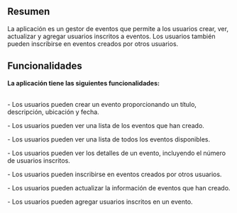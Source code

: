 <h2>Resumen</h2>
La aplicación es un gestor de eventos que permite a los usuarios crear, ver, actualizar y agregar usuarios inscritos a eventos. Los usuarios también pueden inscribirse en eventos creados por otros usuarios.

<h2>Funcionalidades</h2>
<b>La aplicación tiene las siguientes funcionalidades:</b>
<br><br>
<p>- Los usuarios pueden crear un evento proporcionando un título, descripción, ubicación y fecha.</p>
<p>- Los usuarios pueden ver una lista de los eventos que han creado.</p>
<p>- Los usuarios pueden ver una lista de todos los eventos disponibles.</p>
<p>- Los usuarios pueden ver los detalles de un evento, incluyendo el número de usuarios inscritos.</p>
<p>- Los usuarios pueden inscribirse en eventos creados por otros usuarios.</p>
<p>- Los usuarios pueden actualizar la información de eventos que han creado.</p>
<p>- Los usuarios pueden agregar usuarios inscritos en un evento.</p>
